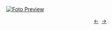 [![Foto Preview](preview/project-1110.avif)](https://20essentials.github.io/project-1110)

<div align="center" style="display: flex; justify-content: center;">
  <a  href="https://github.com/20essentials/project-1109" target="_blank">&#8592;</a>
  &nbsp;&nbsp;
  <a  href="https://github.com/20essentials/project-1111" target="_blank">&#8594;</a>
</div>

